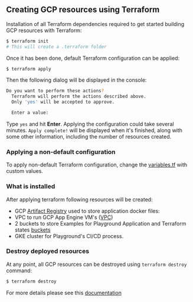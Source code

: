<!--
    Licensed to the Apache Software Foundation (ASF) under one
    or more contributor license agreements.  See the NOTICE file
    distributed with this work for additional information
    regarding copyright ownership.  The ASF licenses this file
    to you under the Apache License, Version 2.0 (the
    "License"); you may not use this file except in compliance
    with the License.  You may obtain a copy of the License at

      http://www.apache.org/licenses/LICENSE-2.0

    Unless required by applicable law or agreed to in writing,
    software distributed under the License is distributed on an
    "AS IS" BASIS, WITHOUT WARRANTIES OR CONDITIONS OF ANY
    KIND, either express or implied.  See the License for the
    specific language governing permissions and limitations
    under the License.
-->

## Creating GCP resources using Terraform

Installation of all Terraform dependencies required to get started building GCP resources with Terraform:

```bash
$ terraform init
# This will create a .terraform folder
```

Once it has been done, default Terraform configuration can be applied:

```bash
$ terraform apply
```

Then the following dialog will be displayed in the console:

```bash
Do you want to perform these actions?
  Terraform will perform the actions described above.
  Only 'yes' will be accepted to approve.

  Enter a value:
```

Type `yes` and hit **Enter**. Applying the configuration could take several minutes. `Apply complete!` will be displayed
when it's finished, along with some other information, including the number of resources created.

### Applying a non-default configuration

To apply non-default Terraform configuration, change the [variables.tf](variables.tf) with custom values.

### What is installed

After applying terraform following resources will be created:

* GCP [Artifact Registry](https://cloud.google.com/artifact-registry) used to store application docker files:
* VPC to run GCP App Engine VM's ([VPC](https://cloud.google.com/vpc))
* 2 buckets to store Examples for Playground Application and Terraform
  states [buckets](https://cloud.google.com/storage/docs/key-terms#buckets)
* GKE cluster for Playground's CI/CD process.

### Destroy deployed resources

At any point, all GCP resources can be destroyed using `terraform destroy` command:

```bash
$ terraform destroy
```

For more details please see this [documentation](https://www.terraform.io/cli/commands/destroy) 

